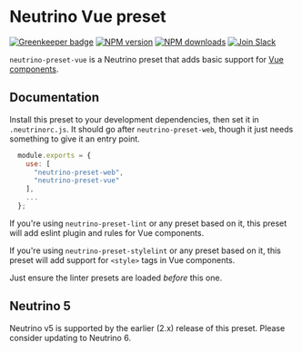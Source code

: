 # Neutrino Vue preset

[![Greenkeeper badge](https://badges.greenkeeper.io/barraponto/neutrino-preset-vue.svg)](https://greenkeeper.io/)
[![NPM version][npm-image]][npm-url] [![NPM downloads][npm-downloads]][npm-url]
[![Join Slack][slack-image]][slack-url]

`neutrino-preset-vue` is a Neutrino preset that adds basic support for
[Vue components][vuejs].

## Documentation

Install this preset to your development dependencies, then set it in
`.neutrinorc.js`. It should go after `neutrino-preset-web`, though it just needs
something to give it an entry point.

```js
  module.exports = {
    use: [
      "neutrino-preset-web",
      "neutrino-preset-vue"
    ],
    ...
  };
```

If you're using `neutrino-preset-lint` or any preset based on it,
this preset will add eslint plugin and rules for Vue components.

If you're using `neutrino-preset-stylelint` or any preset based on it,
this preset will add support for `<style>` tags in Vue components.

Just ensure the linter presets are loaded *before* this one.

## Neutrino 5

Neutrino v5 is supported by the earlier (2.x) release of this preset.
Please consider updating to Neutrino 6.

[vuejs]: https://vuejs.org/v2/guide/components.html
[npm-image]: https://img.shields.io/npm/v/neutrino-preset-vue.svg
[npm-downloads]: https://img.shields.io/npm/dt/neutrino-preset-vue.svg
[npm-url]: https://npmjs.org/package/neutrino-preset-vue
[slack-image]: https://neutrino-slack.herokuapp.com/badge.svg
[slack-url]: https://neutrino-slack.herokuapp.com/
